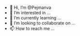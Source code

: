 - 👋 Hi, I’m @Pejmanva
- 👀 I’m interested in ...
- 🌱 I’m currently learning ...
- 💞️ I’m looking to collaborate on ...
- 📫 How to reach me ...

<!---
Pejmanva/Pejmanva is a ✨ special ✨ repository because its `README.md` (this file) appears on your GitHub profile.
You can click the Preview link to take a look at your changes.
--->
